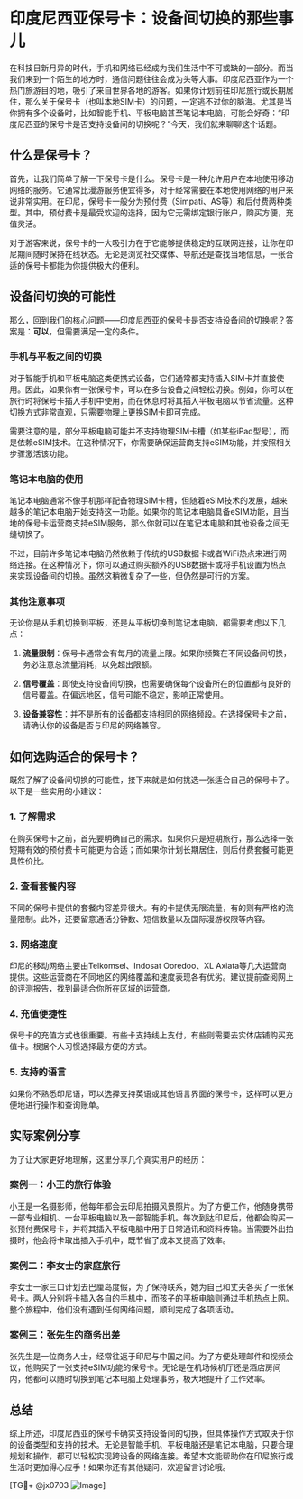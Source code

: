# 印度尼西亚保号卡：设备间切换的那些事儿

在科技日新月异的时代，手机和网络已经成为我们生活中不可或缺的一部分。而当我们来到一个陌生的地方时，通信问题往往会成为头等大事。印度尼西亚作为一个热门旅游目的地，吸引了来自世界各地的游客。如果你计划前往印尼旅行或长期居住，那么关于保号卡（也叫本地SIM卡）的问题，一定逃不过你的脑海。尤其是当你拥有多个设备时，比如智能手机、平板电脑甚至笔记本电脑，可能会好奇：“印度尼西亚的保号卡是否支持设备间的切换呢？”今天，我们就来聊聊这个话题。

## 什么是保号卡？

首先，让我们简单了解一下保号卡是什么。保号卡是一种允许用户在本地使用移动网络的服务。它通常比漫游服务便宜得多，对于经常需要在本地使用网络的用户来说非常实用。在印尼，保号卡一般分为预付费（Simpati、AS等）和后付费两种类型。其中，预付费卡是最受欢迎的选择，因为它无需绑定银行账户，购买方便，充值灵活。

对于游客来说，保号卡的一大吸引力在于它能够提供稳定的互联网连接，让你在印尼期间随时保持在线状态。无论是浏览社交媒体、导航还是查找当地信息，一张合适的保号卡都能为你提供极大的便利。

## 设备间切换的可能性

那么，回到我们的核心问题——印度尼西亚的保号卡是否支持设备间的切换呢？答案是：**可以**，但需要满足一定的条件。

### 手机与平板之间的切换

对于智能手机和平板电脑这类便携式设备，它们通常都支持插入SIM卡并直接使用。因此，如果你有一张保号卡，可以在多台设备之间轻松切换。例如，你可以在旅行时将保号卡插入手机中使用，而在休息时将其插入平板电脑以节省流量。这种切换方式非常直观，只需要物理上更换SIM卡即可完成。

需要注意的是，部分平板电脑可能并不支持物理SIM卡槽（如某些iPad型号），而是依赖eSIM技术。在这种情况下，你需要确保运营商支持eSIM功能，并按照相关步骤激活该功能。

### 笔记本电脑的使用

笔记本电脑通常不像手机那样配备物理SIM卡槽，但随着eSIM技术的发展，越来越多的笔记本电脑开始支持这一功能。如果你的笔记本电脑具备eSIM功能，且当地的保号卡运营商支持eSIM服务，那么你就可以在笔记本电脑和其他设备之间无缝切换了。

不过，目前许多笔记本电脑仍然依赖于传统的USB数据卡或者WiFi热点来进行网络连接。在这种情况下，你可以通过购买额外的USB数据卡或将手机设置为热点来实现设备间的切换。虽然这稍微复杂了一些，但仍然是可行的方案。

### 其他注意事项

无论你是从手机切换到平板，还是从平板切换到笔记本电脑，都需要考虑以下几点：

1. **流量限制**：保号卡通常会有每月的流量上限。如果你频繁在不同设备间切换，务必注意总流量消耗，以免超出限额。
   
2. **信号覆盖**：即使支持设备间切换，也需要确保每个设备所在的位置都有良好的信号覆盖。在偏远地区，信号可能不稳定，影响正常使用。

3. **设备兼容性**：并不是所有的设备都支持相同的网络频段。在选择保号卡之前，请确认你的设备是否与印尼的网络兼容。

## 如何选购适合的保号卡？

既然了解了设备间切换的可能性，接下来就是如何挑选一张适合自己的保号卡了。以下是一些实用的小建议：

### 1. 了解需求
在购买保号卡之前，首先要明确自己的需求。如果你只是短期旅行，那么选择一张短期有效的预付费卡可能更为合适；而如果你计划长期居住，则后付费套餐可能更具性价比。

### 2. 查看套餐内容
不同的保号卡提供的套餐内容差异很大。有的卡提供无限流量，有的则有严格的流量限制。此外，还要留意通话分钟数、短信数量以及国际漫游权限等内容。

### 3. 网络速度
印尼的移动网络主要由Telkomsel、Indosat Ooredoo、XL Axiata等几大运营商提供。这些运营商在不同地区的网络覆盖和速度表现各有优劣。建议提前查阅网上的评测报告，找到最适合你所在区域的运营商。

### 4. 充值便捷性
保号卡的充值方式也很重要。有些卡支持线上支付，有些则需要去实体店铺购买充值卡。根据个人习惯选择最方便的方式。

### 5. 支持的语言
如果你不熟悉印尼语，可以选择支持英语或其他语言界面的保号卡，这样可以更方便地进行操作和查询账单。

## 实际案例分享

为了让大家更好地理解，这里分享几个真实用户的经历：

### 案例一：小王的旅行体验
小王是一名摄影师，他每年都会去印尼拍摄风景照片。为了方便工作，他随身携带一部专业相机、一台平板电脑以及一部智能手机。每次到达印尼后，他都会购买一张预付费保号卡，并将其插入平板电脑中用于日常通讯和资料传输。当需要外出拍摄时，他会将卡取出插入手机中，既节省了成本又提高了效率。

### 案例二：李女士的家庭旅行
李女士一家三口计划去巴厘岛度假，为了保持联系，她为自己和丈夫各买了一张保号卡。两人分别将卡插入各自的手机中，而孩子的平板电脑则通过手机热点上网。整个旅程中，他们没有遇到任何网络问题，顺利完成了各项活动。

### 案例三：张先生的商务出差
张先生是一位商务人士，经常往返于印尼与中国之间。为了方便处理邮件和视频会议，他购买了一张支持eSIM功能的保号卡。无论是在机场候机厅还是酒店房间内，他都可以随时切换到笔记本电脑上处理事务，极大地提升了工作效率。

## 总结

综上所述，印度尼西亚的保号卡确实支持设备间的切换，但具体操作方式取决于你的设备类型和支持的技术。无论是智能手机、平板电脑还是笔记本电脑，只要合理规划和操作，都可以轻松实现跨设备的网络连接。希望本文能帮助你在印尼旅行或生活时更加得心应手！如果你还有其他疑问，欢迎留言讨论哦。

[TG💪+ @jx0703 ![Image](https://github.com/user-attachments/assets/dbca1d08-cadb-493c-b0ec-ad6f7a83f270)]